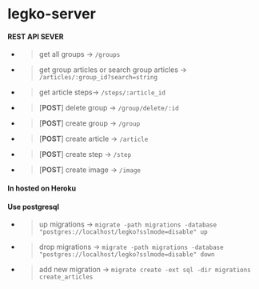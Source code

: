 # legko-server
#### **REST API SEVER**
- > get all groups ->
`/groups`
- > get group articles or search group articles  ->
`/articles/:group_id?search=string`
- > get article steps->
`/steps/:article_id`
- > [**POST**] delete group ->
`/group/delete/:id`
- > [**POST**] create group ->
`/group`
- > [**POST**] create article ->
`/article`
- > [**POST**] create step ->
`/step`
- > [**POST**] create image ->
`/image`

#### In hosted on Heroku

#### Use postgresql 
- > up migrations ->
`migrate -path migrations -database "postgres://localhost/legko?sslmode=disable" up`
- > drop migrations ->
`migrate -path migrations -database "postgres://localhost/legko?sslmode=disable" down`
- > add new migration ->
`migrate create -ext sql -dir migrations create_articles`